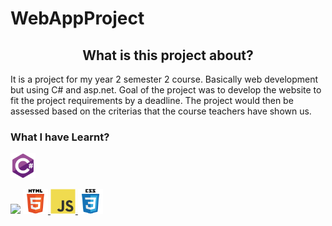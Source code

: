 # WebAppProject
<h2 align="center">What is this project about?</h2>
It is a project for my year 2 semester 2 course. Basically web development but using C# and asp.net.
Goal of the project was to develop the website to fit the project requirements by a deadline.
The project would then be assessed based on the criterias that the course teachers have shown us.

<h3>What I have Learnt?</h3>

<a href="https://www.w3schools.com/cs/" target="_blank" rel="noreferrer"> <img src="https://raw.githubusercontent.com/devicons/devicon/master/icons/csharp/csharp-original.svg" alt="csharp" width="40" height="40"/> </a> 

<img src="https://img.shields.io/badge/.NET-5C2D91?style=for-the-badge&logo=.net&logoColor=white" />
<a href="https://www.w3.org/html/" target="_blank" rel="noreferrer"> <img src="https://raw.githubusercontent.com/devicons/devicon/master/icons/html5/html5-original-wordmark.svg" alt="html5" width="40" height="40"/> </a> 
<a href="https://developer.mozilla.org/en-US/docs/Web/JavaScript" target="_blank" rel="noreferrer"> <img src="https://raw.githubusercontent.com/devicons/devicon/master/icons/javascript/javascript-original.svg" alt="javascript" width="40" height="40"/> </a> 
<a href="https://www.w3schools.com/css/" target="_blank" rel="noreferrer"> <img src="https://raw.githubusercontent.com/devicons/devicon/master/icons/css3/css3-original-wordmark.svg" alt="css3" width="40" height="40"/> </a> 

